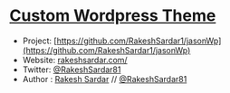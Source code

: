 # [Custom Wordpress Theme](https://rakeshsardar.com/)



* Project: [https://github.com/RakeshSardar1/jasonWp](https://github.com/RakeshSardar1/jasonWp)
* Website: [rakeshsardar.com/](https://rakeshsardar.com/)
* Twitter: [@RakeshSardar81](https://twitter.com/RakeshSardar81)
* Author : [Rakesh Sardar](https://rakeshsardar.com/) // [@RakeshSardar81](https://twitter.com/RakeshSardar81)
